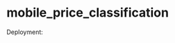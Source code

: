 # mobile_price_classification

Deployment: <a href='https://mobilepriceclassification-w8clyq2btydf4ikyplspq3.streamlit.app/'></a>
